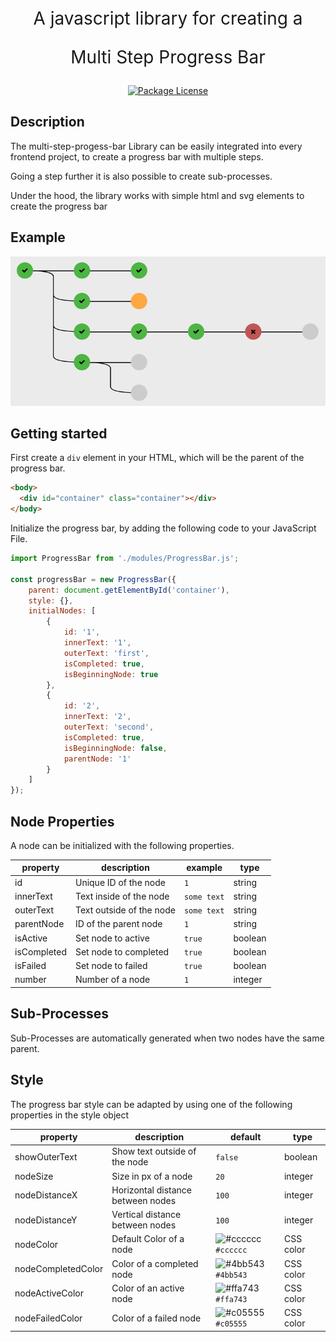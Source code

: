 <p align="center" style="font-size: 2em">A javascript library for creating a</p> 
<p align="center" style="font-size: 2em">Multi Step Progress Bar</p>
<p align="center">
    <a href="https://www.npmjs.com/~nestjscore" target="_blank"><img src="https://img.shields.io/npm/l/@nestjs/core.svg" alt="Package License" /></a>
</p>

## Description

The multi-step-progess-bar Library can be easily integrated into every frontend project, to create a progress bar with multiple steps.

Going a step further it is also possible to create sub-processes. 

<p>Under the hood, the library works with simple html and svg elements to create the progress bar</p>

## Example

<p align="center">
  <a href="http://nestjs.com/" target="blank"><img src="./media/progress-bar-example2.png" width="600" alt="Nest Logo" /></a>
</p>

## Getting started

First create a ```div``` element in your HTML, which will be the parent of the progress bar.
```html
<body>
  <div id="container" class="container"></div>
</body>
```

Initialize the progress bar, by adding the following code to your JavaScript File.
```javascript
import ProgressBar from './modules/ProgressBar.js';

const progressBar = new ProgressBar({
    parent: document.getElementById('container'),
    style: {},
    initialNodes: [
        {
            id: '1',
            innerText: '1',
            outerText: 'first',
            isCompleted: true,
            isBeginningNode: true
        },
        {
            id: '2',
            innerText: '2',
            outerText: 'second',
            isCompleted: true,
            isBeginningNode: false,
            parentNode: '1'
        }
    ]
});
```

## Node Properties
A node can be initialized with the following properties.

| property    | description              | example         | type    | 
|-------------|--------------------------|-----------------|---------|
| id          | Unique ID of the node    | ```1```         | string  |
| innerText   | Text inside of the node  | ```some text``` | string  |
| outerText   | Text outside of the node | ```some text``` | string  |
| parentNode  | ID of the parent node    | ```1```         | string  |
| isActive    | Set node to active       | ```true```      | boolean |
| isCompleted | Set node to completed    | ```true```      | boolean |
| isFailed    | Set node to failed       | ```true```      | boolean |
| number      | Number of a node         | ```1```         | integer |

## Sub-Processes

Sub-Processes are automatically generated when two nodes have the same parent. 

## Style
The progress bar style can be adapted by using one of the following properties in the style object

| property           | description                       | default                                                                       | type      | 
|--------------------|-----------------------------------|-------------------------------------------------------------------------------|-----------|
| showOuterText      | Show text outside of the node     | ```false```                                                                   | boolean   |
| nodeSize           | Size in px of a node              | ```20```                                                                      | integer   |
| nodeDistanceX      | Horizontal distance between nodes | ```100```                                                                     | integer   |
| nodeDistanceY      | Vertical distance between nodes   | ```100```                                                                     | integer   |
| nodeColor          | Default Color of a node           | ![#cccccc](https://via.placeholder.com/15/cccccc/000000?text=+) ```#cccccc``` | CSS color |
| nodeCompletedColor | Color of a completed node         | ![#4bb543](https://via.placeholder.com/15/4bb543/000000?text=+) ```#4bb543``` | CSS color |
| nodeActiveColor    | Color of an active node           | ![#ffa743](https://via.placeholder.com/15/ffa743/000000?text=+) ```#ffa743``` | CSS color |
| nodeFailedColor    | Color of a failed node            | ![#c05555](https://via.placeholder.com/15/c05555/000000?text=+) ```#c05555``` | CSS color |
